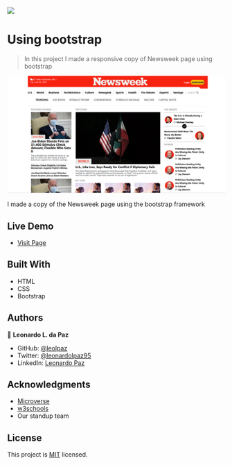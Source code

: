 

![](https://img.shields.io/badge/Microverse-blueviolet)

# Using bootstrap

> In this project I made a responsive copy of Newsweek page using bootstrap

![screenshot](https://github.com/leolpaz/Using-Bootstrap/blob/features/app_screenshot.png)

I made a copy of the Newsweek page using the bootstrap framework

## Live Demo

- [Visit Page](https://raw.githack.com/leolpaz/using-bootstrap/features2/index.html)

## Built With

- HTML
- CSS
- Bootstrap

## Authors

👤 **Leonardo L. da Paz**

- GitHub: [@leolpaz](https://github.com/leolpaz)
- Twitter: [@leonardolpaz95](https://twitter.com/leonardolpaz95)
- LinkedIn: [Leonardo Paz](https://www.linkedin.com/in/leonardo-paz-a925611b5/)

## Acknowledgments

- [Microverse](https://www.microverse.org)
- [w3schools](https://www.w3schools.com)
- Our standup team

## License
  <p>This project is <a href="LICENSE">MIT</a> licensed.</p>

